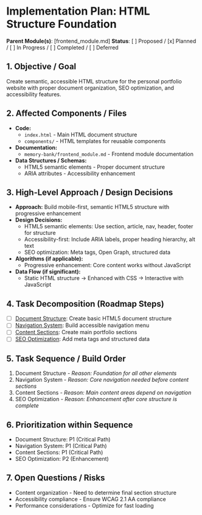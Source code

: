 # Implementation Plan: HTML Structure Foundation

**Parent Module(s)**: [frontend_module.md]
**Status**: [ ] Proposed / [x] Planned / [ ] In Progress / [ ] Completed / [ ] Deferred

## 1. Objective / Goal
Create semantic, accessible HTML structure for the personal portfolio website with proper document organization, SEO optimization, and accessibility features.

## 2. Affected Components / Files
*   **Code:**
    *   `index.html` - Main HTML document structure
    *   `components/` - HTML templates for reusable components
*   **Documentation:**
    *   `memory-bank/frontend_module.md` - Frontend module documentation
*   **Data Structures / Schemas:**
    *   HTML5 semantic elements - Proper document structure
    *   ARIA attributes - Accessibility enhancement

## 3. High-Level Approach / Design Decisions
*   **Approach:** Build mobile-first, semantic HTML5 structure with progressive enhancement
*   **Design Decisions:**
    *   HTML5 semantic elements: Use section, article, nav, header, footer for structure
    *   Accessibility-first: Include ARIA labels, proper heading hierarchy, alt text
    *   SEO optimization: Meta tags, Open Graph, structured data
*   **Algorithms (if applicable):**
    *   Progressive enhancement: Core content works without JavaScript
*   **Data Flow (if significant):**
    *   Static HTML structure → Enhanced with CSS → Interactive with JavaScript

## 4. Task Decomposition (Roadmap Steps)
*   [ ] [Document Structure](memory-bank/task_document_structure.md): Create basic HTML5 document structure
*   [ ] [Navigation System](memory-bank/task_navigation_system.md): Build accessible navigation menu
*   [ ] [Content Sections](memory-bank/task_content_sections.md): Create main portfolio sections
*   [ ] [SEO Optimization](memory-bank/task_seo_optimization.md): Add meta tags and structured data

## 5. Task Sequence / Build Order
1.  Document Structure - *Reason: Foundation for all other elements*
2.  Navigation System - *Reason: Core navigation needed before content sections*
3.  Content Sections - *Reason: Main content areas depend on navigation*
4.  SEO Optimization - *Reason: Enhancement after core structure is complete*

## 6. Prioritization within Sequence
*   Document Structure: P1 (Critical Path)
*   Navigation System: P1 (Critical Path)
*   Content Sections: P1 (Critical Path)
*   SEO Optimization: P2 (Enhancement)

## 7. Open Questions / Risks
*   Content organization - Need to determine final section structure
*   Accessibility compliance - Ensure WCAG 2.1 AA compliance
*   Performance considerations - Optimize for fast loading